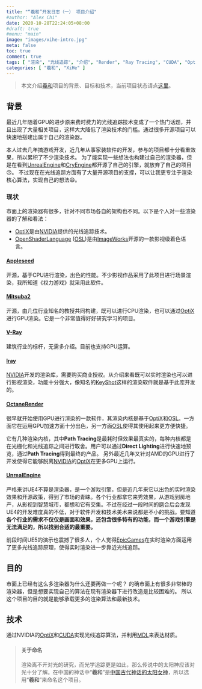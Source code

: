 ```yaml
---
title: "“羲和”开发日志（一） 项目介绍"
#author: "Alex Chi"
date: 2020-10-28T22:24:05+08:00
#draft: true
#menu: "main"
image: "images/xihe-intro.jpg"
meta: false
toc: true
comment: true
tags: [ "渲染", "光线追踪", "介绍", "Render", "Ray Tracing", "CUDA", "OptiX", "MDL", "Introduction" ]
categories: [ "羲和", "XiHe" ]
---
```


> 本文介绍[羲和]项目的背景、目标和技术，当前项目状态请点[这里](../../pages/xihe/)。

## 背景

最近几年随着GPU的进步原来费时费力的光线追踪技术变成了一个热门话题，并且出现了大量相关项目，这样大大降低了渲染技术的门槛。通过很多开源项目可以快速地搭建出属于自己的渲染器。

本人过去几年搞游戏开发，近几年从事家装软件的开发，参与的项目都十分看重效果，所以累积了不少渲染技术。
为了能实现一些想法也构建过自己的渲染器，但是在看到[UnrealEngine]和[CryEngine]都开源了自己的引擎，就放弃了自己的项目:cry:。
不过现在在光线追踪方面有了大量开源项目的支撑，可以让我更专注于渲染核心算法，实现自己的想法:smile:。

### 现状

市面上的渲染器有很多，针对不同市场各自的架构也不同。以下是个人对一些渲染器的了解和看法：

* [OptiX]是由[NVIDIA]提供的光线追踪技术。
* [OpenShaderLanguage] ([OSL])是由[ImageWorks](来自索尼影视)开源的一款影视级着色语言。

#### [Appleseed]

开源，基于CPU进行渲染，出色的性能。不少影视作品采用了此项目进行场景渲染，我所知道《权力游戏》就采用此软件。

#### [Mitsuba2]

开源，由几位行业知名的教授共同构建，既可以进行CPU渲染，也可以通过[OptiX]进行GPU渲染。它是一个非常值得好好研究学习的项目。

#### [V-Ray]

建筑行业的标杆，无需多介绍。目前也支持GPU运算。

#### [Iray]

[NVIDIA]开发的渲染库，需要购买商业授权。从介绍来看既可以实时渲染也可以进行影视渲染，功能十分强大，像知名的[KeyShot]这样的渲染软件就是基于此库开发的。

#### [OctaneRender]

很早就开始使用GPU进行渲染的一款软件，其渲染内核是基于[OptiX]和[OSL]。一方面它在运用GPU加速方面十分出色，另一方面[OSL]使得其使用起来更方便快捷。

它有几种渲染内核，其中**Path Tracing**是最耗时但效果最真实的，每种内核都是在光栅化和光线追踪之间进行取舍。用户可以通过**Direct Lighting**进行快速地预览，通过**Path Tracing**得到最终的产品。
另外最近几年又针对AMD的GPU进行了开发使得它能够脱离[NVIDIA]的[OptiX]在更多GPU上运行。

#### [UnrealEngine]

严格来讲UE4不算是渲染器，是一个游戏引擎，但是近几年来它以出色的实时渲染效果和开源政策，得到了市场的青睐。各个行业都拿它来秀效果，从游戏到房地产，从影视到智慧城市，都想和它有交集。不过在经过一段时间的磨合后会发现UE4的开发难度真的不低，对于软件开发和技术美术来说都是不小的挑战。要知道**各个行业的需求不仅仅是画面和效果，还包含很多特有的功能，而一个游戏引擎是无法满足的，所以找到合适的最重要。**

前段时间UE5的演示也震撼了很多人，个人觉得[EpicGames]在实时渲染方面运用了更多光线追踪原理，使得实时渲染进一步靠近光线追踪。

## 目的

市面上已经有这么多渲染器为什么还要再做一个呢？
的确市面上有很多非常棒的渲染器，但是想要实现自己的算法在现有渲染器下进行改造是比较困难的。
所以这个项目的目的就是能够承载更多的渲染算法和最新技术。

## 技术

通过NVIDIA的[OptiX]和[CUDA]实现光线追踪算法，并利用[MDL]来表达材质。

> #### 关于命名
>
> 渲染离不开对光的研究，而光学追踪更是如此，那么传说中的太阳神应该对光十分了解。在中国的神话中“**羲和**”是[中国古代神话的太阳女神](https://baike.baidu.com/item/%E7%BE%B2%E5%92%8C/278594)，所以选用“**羲和**”来命名这个项目。

[羲和]: ../../pages/xihe/
[UnrealEngine]: https://www.unrealengine.com/
[CryEngine]: https://www.cryengine.com/
[Appleseed]: https://appleseedhq.net/
[LuxCoreRender]: https://luxcorerender.org/
[Mitsuba2]: https://github.com/mitsuba-renderer/mitsuba2
[V-Ray]: https://www.chaosgroup.com/
[Iray]: https://www.nvidia.com/en-us/design-visualization/iray/
[OctaneRender]: https://home.otoy.com/render/octane-render/
[MDL]: https://www.nvidia.com/en-us/design-visualization/technologies/material-definition-language/
[OptiX]: https://developer.nvidia.com/optix
[CUDA]: https://developer.nvidia.com/cuda-toolkit
[OSL]: https://github.com/imageworks/OpenShadingLanguage/
[OpenShaderLanguage]: https://github.com/imageworks/OpenShadingLanguage/
[ImageWorks]: http://opensource.imageworks.com/
[NVIDIA]: https://www.nvidia.com/
[KeyShot]: https://www.keyshot.com/
[EpicGames]: https://www.epicgames.com/